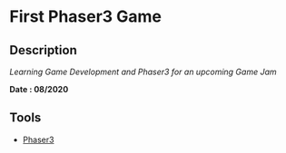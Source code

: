 # First Phaser3 Game

## Description

_Learning Game Development and Phaser3 for an upcoming Game Jam_

**Date : 08/2020**

## Tools

-   [Phaser3][1]

[1]: https://phaser.io/phaser3
